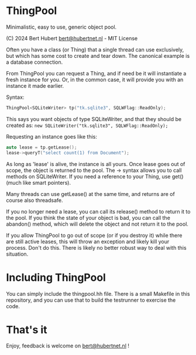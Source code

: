 # ThingPool
Minimalistic, easy to use, generic object pool.

(C) 2024 Bert Hubert <bert@hubertnet.nl> - MIT License

Often you have a class (or Thing) that a single thread can use exclusively,
but which has some cost to create and tear down. The canonical example is
a database connection.

From ThingPool you can request a Thing, and if need be it will instantiate a
fresh instance for you. Or, in the common case, it will provide you with an
instance it made earlier.

Syntax:

```C++
ThingPool<SQLiteWriter> tp("tk.sqlite3", SQLWFlag::ReadOnly);
```

This says you want objects of type SQLiteWriter, and that they should be
created as: `new SQLiteWriter("tk.sqlite3", SQLWFlag::ReadOnly);`

Requesting an instance goes like this:

```C++
auto lease = tp.getLease();
lease->queryT("select count(1) from Document");
```

As long as 'lease' is alive, the instance is all yours. Once lease goes out of
scope, the object is returned to the pool. The -> syntax allows you to call
methods on SQLiteWriter. If you need a reference to your Thing, use get() (much
like smart pointers).

Many threads can use getLease() at the same time, and returns are of course
also threadsafe.

If you no longer need a lease, you can call its release() method to return it
to the pool. If you think the state of your object is bad, you can call the
abandon() method, which will delete the object and not return it to the pool.

If you allow ThingPool to go out of scope (or if you destroy it) while there
are still active leases, this will throw an exception and likely kill your
process. Don't do this. There is likely no better robust way to deal with this
situation.

# Including ThingPool
You can simply include the thingpool.hh file. There is a small Makefile in
this repository, and you can use that to build the testrunner to exercise
the code.

# That's it
Enjoy, feedback is welcome on bert@hubertnet.nl !

